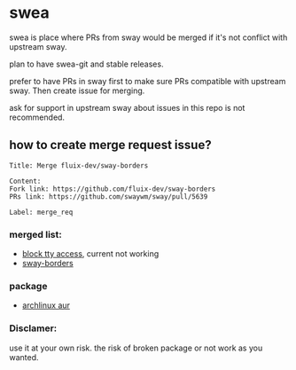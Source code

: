 # swea
swea is place where PRs from sway would be merged if it's not conflict with upstream sway.

plan to have swea-git and stable releases.

prefer to have PRs in sway first to make sure PRs compatible with upstream sway. Then create issue for merging.

ask for support in upstream sway about issues in this repo is not recommended.

## how to create merge request issue?
```
Title: Merge fluix-dev/sway-borders

Content:
Fork link: https://github.com/fluix-dev/sway-borders
PRs link: https://github.com/swaywm/sway/pull/5639

Label: merge_req
```

### merged list:
* [block tty access], current not working
* [sway-borders]

### package
* [archlinux aur]


### Disclamer:
use it at your own risk. the risk of broken package or not work as you wanted.

[block tty access]: https://github.com/swaywm/sway/pull/6375
[archlinux aur]: https://aur.archlinux.org/packages/swea-git
[sway-borders]: https://github.com/fluix-dev/sway-borders
